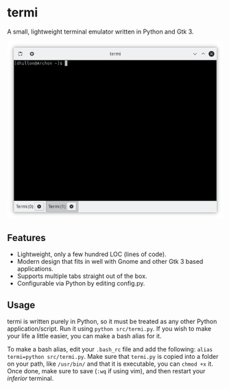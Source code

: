  
# termi
A small, lightweight terminal emulator written in Python and Gtk 3.

![screenshot](/images/screenshot.png)


## Features
- Lightweight, only a few hundred LOC (lines of code).
- Modern design that fits in well with Gnome and other Gtk 3 based applications.
- Supports multiple tabs straight out of the box.
- Configurable via Python by editing config.py.

## Usage
termi is written purely in Python, so it must be treated as any other Python application/script. Run it using `python src/termi.py`. If you wish to make your life a little easier, you can make a bash alias for it.

To make a bash alias, edit your `.bash_rc` file and add the following:
`alias termi=python src/termi.py`. Make sure that `termi.py` is copied into a folder on your path, like `/usr/bin/` and that it is executable, you can `chmod +x` it. Once done, make sure to save (`:wq` if using vim), and then restart your *inferior* terminal.